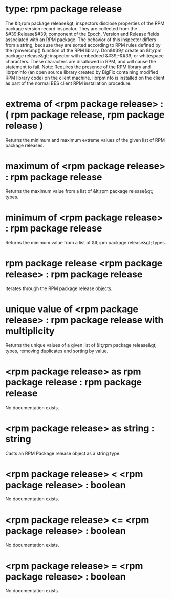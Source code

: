 # type: rpm package release

The &amp;lt;rpm package release&amp;gt; inspectors disclose properties of the RPM package version record inspector. They are collected from the &amp;#39;Release&amp;#39; component of the Epoch, Version and Release fields associated with an RPM package. The behavior of this inspector differs from a string, because they are sorted according to RPM rules defined by the rpmvercmp() function of the RPM library. Don&amp;#39;t create an &amp;lt;rpm package release&amp;gt; inspector with embedded &amp;#39;-&amp;#39; or whitespace characters. These characters are disallowed in RPM, and will cause the statement to fail. Note: Requires the presence of the RPM library and librpminfo (an open source library created by BigFix containing modified RPM library code) on the client machine. librpminfo is installed on the client as part of the normal BES client RPM installation procedure.

# extrema of &lt;rpm package release&gt; : ( rpm package release, rpm package release )

Returns the minimum and maximum extreme values of the given list of RPM package releases.

# maximum of &lt;rpm package release&gt; : rpm package release

Returns the maximum value from a list of &amp;lt;rpm package release&amp;gt; types.

# minimum of &lt;rpm package release&gt; : rpm package release

Returns the minimum value from a list of &amp;lt;rpm package release&amp;gt; types.

# rpm package release &lt;rpm package release&gt; : rpm package release

Iterates through the RPM package release objects.

# unique value of &lt;rpm package release&gt; : rpm package release with multiplicity

Returns the unique values of a given list of &amp;lt;rpm package release&amp;gt; types, removing duplicates and sorting by value.

# &lt;rpm package release&gt; as rpm package release : rpm package release

No documentation exists.

# &lt;rpm package release&gt; as string : string

Casts an RPM Package release object as a string type.

# &lt;rpm package release&gt; &lt; &lt;rpm package release&gt; : boolean

No documentation exists.

# &lt;rpm package release&gt; &lt;= &lt;rpm package release&gt; : boolean

No documentation exists.

# &lt;rpm package release&gt; = &lt;rpm package release&gt; : boolean

No documentation exists.
